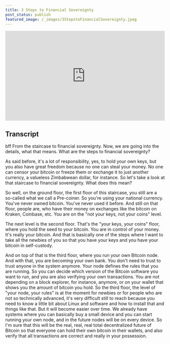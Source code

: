 ```yaml
---
title: 3 Steps to Financial Sovereignty
post_status: publish
featured_image: /_images/3StepstoFinancialSovereignty.jpeg
---
```


<div style="padding:56.25% 0 0 0;position:relative;"><iframe src="https://player.vimeo.com/video/847739840?badge=0&amp;autopause=0&amp;player_id=0&amp;app_id=58479" frameborder="0" allow="autoplay; fullscreen; picture-in-picture" allowfullscreen style="position:absolute;top:0;left:0;width:100%;height:100%;" title="041 Steps to Financial Sovereignty"></iframe></div>

<div style="margin-bottom:30px;"></div>

## Transcript
bff
From the staircase to financial sovereignty. Now, we are going into the details, what that means. What are the steps to financial sovereignty? 

As said before, it's a lot of responsibility, yes, to hold your own keys, but you also have great freedom because no one can steal your money. No one can censor your bitcoin or freeze them or exchange it to just another currency, a valueless Zimbabwean dollar, for instance. So let's take a look at that staircase to financial sovereignty. What does this mean?

So well, on the ground floor, the first floor of this staircase, you still are a so-called what we call a Pre-coiner. So you're using your national currency. You've never owned bitcoin. You've never used it before. And still on that floor, people are, who have their money on exchanges like the bitcoin on Kraken, Coinbase, etc. You are on the "not your keys, not your coins" level. 

The next level is the second floor. That's the "your keys, your coins" floor, where you hold the seed to your bitcoin. You are in control of your money. It's really your bitcoin. And that is basically one of the steps where I want to take all the newbies of you so that you have your keys and you have your bitcoin in self-custody. 

And on top of that is the third floor, where you run your own Bitcoin node. And with that, you are becoming your own bank. You don't need to trust to trust anyone in the system anymore. Your node defines the rules that you are running. So you can decide which version of the Bitcoin software you want to run, and you are also verifying your own transactions. You are not depending on a block explorer, for instance, anymore, or on your wallet that shows you the amount of bitcoin you hold. So the third floor, the level of "your node, your rules" is at the moment for newbies or for people who are not so technically advanced, it's very difficult still to reach because you need to know a little bit about Linux and software and how to install that and things like that. But it will become easier over time. We already have systems where you can basically buy a small device and you can start running your own node, and in the future nodes will be on every device. So I'm sure that this will be the real, real, real total decentralized future of Bitcoin so that everyone can hold their own bitcoin in their wallets, and also verify that all transactions are correct and really in your possession.
